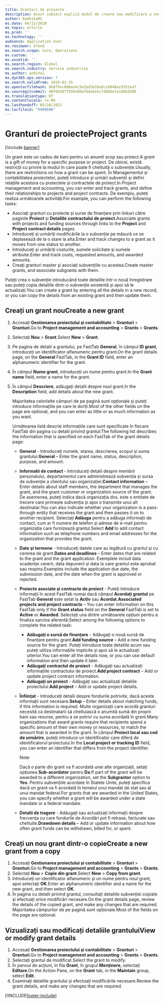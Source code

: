 ```yaml
---
title: Granturi de proiecte
description: Acest subiect explică modul de creare sau modificare a unei subvenții.
author: RadhikaRS
ms.date: 04/22/2020
ms.topic: article
ms.prod: ''
ms.technology: ''
audience: Application User
ms.reviewer: kfend
ms.search.scope: Core, Operations
ms.custom: ''
ms.assetid: ''
ms.search.region: Global
ms.search.industry: Service industries
ms.author: andchoi
ms.dyn365.ops.version: 7
ms.search.validFrom: 2019-01-15
ms.openlocfilehash: 8e875ec086ee4c5e2ed3b16adcc6048ac8351ea7
ms.sourcegitcommit: 40f68387f594180af64a5e5c748b6efa188bd300
ms.translationtype: HT
ms.contentlocale: ro-RO
ms.lasthandoff: 05/10/2021
ms.locfileid: "5999596"
---
```

# <a name="project-grants"></a><span data-ttu-id="1ff29-103">Granturi de proiecte</span><span class="sxs-lookup"><span data-stu-id="1ff29-103">Project grants</span></span>

[!include [banner](../includes/banner.md)]

<span data-ttu-id="1ff29-104">Un grant este un cadou de bani pentru un anumit scop sau proiect.</span><span class="sxs-lookup"><span data-stu-id="1ff29-104">A grant is a gift of money for a specific purpose or project.</span></span> <span data-ttu-id="1ff29-105">De obicei, există restricții cu privire la modul în care poate fi cheltuită o subvenție.</span><span class="sxs-lookup"><span data-stu-id="1ff29-105">Usually, there are restrictions on how a grant can be spent.</span></span> <span data-ttu-id="1ff29-106">În Managementul și contabilitatea proiectelor, puteți introduce și urmări subvenții și defini relațiile acestora cu proiectele și contractele de proiect.</span><span class="sxs-lookup"><span data-stu-id="1ff29-106">In Project management and accounting, you can enter and track grants, and define their relationships to projects and project contracts.</span></span> <span data-ttu-id="1ff29-107">De exemplu, puteți realiza următoarele activități:</span><span class="sxs-lookup"><span data-stu-id="1ff29-107">For example, you can perform the following tasks:</span></span>

- <span data-ttu-id="1ff29-108">Asociați granturi cu proiecte și surse de finanțare prin linkuri către paginile **Proiect** și **Detaliile contractului de proiect**.</span><span class="sxs-lookup"><span data-stu-id="1ff29-108">Associate grants with projects and funding sources through links to the **Project** and **Project contract details** pages.</span></span>
- <span data-ttu-id="1ff29-109">Introduceți și urmăriți modificările la o subvenție pe măsură ce se deplasează de la o stare la alta.</span><span class="sxs-lookup"><span data-stu-id="1ff29-109">Enter and track changes to a grant as it moves from one status to another.</span></span>
- <span data-ttu-id="1ff29-110">Introduceți și urmăriți costurile, sumele solicitate și sumele atribuite.</span><span class="sxs-lookup"><span data-stu-id="1ff29-110">Enter and track costs, requested amounts, and awarded amounts.</span></span>
- <span data-ttu-id="1ff29-111">Creați granturi master și asociați subvențiile cu acestea.</span><span class="sxs-lookup"><span data-stu-id="1ff29-111">Create master grants, and associate subgrants with them.</span></span>

<span data-ttu-id="1ff29-112">Puteți crea o subvenție introducând toate detaliile într-o nouă înregistrare sau puteți copia detaliile dintr-o subvenție existentă și apoi să le actualizați.</span><span class="sxs-lookup"><span data-stu-id="1ff29-112">You can create a grant by entering all the details in a new record, or you can copy the details from an existing grant and then update them.</span></span>

## <a name="create-a-new-grant"></a><span data-ttu-id="1ff29-113">Creați un grant nou</span><span class="sxs-lookup"><span data-stu-id="1ff29-113">Create a new grant</span></span>

1. <span data-ttu-id="1ff29-114">Accesați **Gestionarea proiectului și contabilitate** \> **Granturi** \> **Granturi**.</span><span class="sxs-lookup"><span data-stu-id="1ff29-114">Go to **Project management and accounting** \> **Grants** \> **Grants**.</span></span>
2. <span data-ttu-id="1ff29-115">Selectați **Nou** \> **Grant**.</span><span class="sxs-lookup"><span data-stu-id="1ff29-115">Select **New** \> **Grant**.</span></span>
3. <span data-ttu-id="1ff29-116">Pe pagina de detalii a grantului, pe FastTab **General**, în câmpul **ID grant**, introduceți un identificator alfanumeric pentru grant.</span><span class="sxs-lookup"><span data-stu-id="1ff29-116">On the grant details page, on the **General** FastTab, in the **Grant ID** field, enter an alphanumeric identifier for the grant.</span></span>
4. <span data-ttu-id="1ff29-117">În câmpul **Nume grant**, introduceți un nume pentru grant.</span><span class="sxs-lookup"><span data-stu-id="1ff29-117">In the **Grant name** field, enter a name for the grant.</span></span>
5. <span data-ttu-id="1ff29-118">În câmpul **Descriere**, adăugați detalii despre noul grant.</span><span class="sxs-lookup"><span data-stu-id="1ff29-118">In the **Description** field, add details about the new grant.</span></span>

    <span data-ttu-id="1ff29-119">Majoritatea celorlalte câmpuri de pe pagină sunt opționale și puteți introduce informațiile pe care le doriți.</span><span class="sxs-lookup"><span data-stu-id="1ff29-119">Most of the other fields on the page are optional, and you can enter as little or as much information as you want.</span></span>

    <span data-ttu-id="1ff29-120">Următoarea listă descrie informațiile care sunt specificate în fiecare FastTab din pagina cu detalii privind grantul:</span><span class="sxs-lookup"><span data-stu-id="1ff29-120">The following list describes the information that is specified on each FastTab of the grant details page:</span></span>

    - <span data-ttu-id="1ff29-121">**General** - Introduceți numele, starea, descrierea, scopul și suma grantului.</span><span class="sxs-lookup"><span data-stu-id="1ff29-121">**General** – Enter the grant name, status, description, purpose, and amount.</span></span>
    - <span data-ttu-id="1ff29-122">**Informatii de contact** - Introduceți detalii despre membrii personalului, departamentul care administrează subvenția și sursa de subvenție a clientului sau organizației.</span><span class="sxs-lookup"><span data-stu-id="1ff29-122">**Contact information** – Enter details about staff members, the department that manages the grant, and the grant customer or organization source of the grant.</span></span> <span data-ttu-id="1ff29-123">De asemenea, puteți indica dacă organizația dvs. este o entitate de trecere care primește subvenția și apoi o transmite unui alt destinatar.</span><span class="sxs-lookup"><span data-stu-id="1ff29-123">You can also indicate whether your organization is a pass-through entity that receives the grant and then passes it on to another recipient.</span></span> <span data-ttu-id="1ff29-124">Selectați **Adăuga** pentru a adăuga informații de contact, cum ar fi numere de telefon și adrese de e-mail pentru organizația care furnizează grantul.</span><span class="sxs-lookup"><span data-stu-id="1ff29-124">Select **Add** to add contact information such as telephone numbers and email addresses for the organization that provides the grant.</span></span>
    - <span data-ttu-id="1ff29-125">**Date și termene** - Introduceți datele care au legătură cu grantul și cu cererea de grant.</span><span class="sxs-lookup"><span data-stu-id="1ff29-125">**Dates and deadlines** – Enter dates that are related to the grant and the grant application.</span></span> <span data-ttu-id="1ff29-126">Exemplele includ data scadenței cererii, data depunerii și data la care grantul este aprobat sau respins.</span><span class="sxs-lookup"><span data-stu-id="1ff29-126">Examples include the application due date, the submission date, and the date when the grant is approved or rejected.</span></span>
    - <span data-ttu-id="1ff29-127">**Proiecte asociate și contracte de proiect** - Puteți introduce informații în acest FastTab numai dacă câmpul **Acordați grantul** pe FastTab **General** este setat la **Activ** sau **Acordat**.</span><span class="sxs-lookup"><span data-stu-id="1ff29-127">**Associated projects and project contracts** – You can enter information on this FastTab only if the **Grant status** field on the **General** FastTab is set to **Active** or **Awarded**.</span></span> <span data-ttu-id="1ff29-128">Selectați una dintre următoarele opțiuni pentru a finaliza sarcina aferentă:</span><span class="sxs-lookup"><span data-stu-id="1ff29-128">Select among the following options to complete the related task:</span></span>

        - <span data-ttu-id="1ff29-129">**Adăugați o sursă de finanțare** - Adăugați o nouă sursă de finanțare pentru grant.</span><span class="sxs-lookup"><span data-stu-id="1ff29-129">**Add funding source** – Add a new funding source for the grant.</span></span> <span data-ttu-id="1ff29-130">Puteți introduce toate detaliile acum sau puteți utiliza informațiile implicite și apoi să le actualizați ulterior.</span><span class="sxs-lookup"><span data-stu-id="1ff29-130">You can enter all the details now, or you can use default information and then update it later.</span></span>
        - <span data-ttu-id="1ff29-131">**Adăugați contractul de proiect** - Adăugați sau actualizați informațiile contractului de proiect.</span><span class="sxs-lookup"><span data-stu-id="1ff29-131">**Add project contract** – Add or update project contract information.</span></span>
        - <span data-ttu-id="1ff29-132">**Adăugați un proiect** - Adăugați sau actualizați detaliile proiectului.</span><span class="sxs-lookup"><span data-stu-id="1ff29-132">**Add project** – Add or update project details.</span></span>

    - <span data-ttu-id="1ff29-133">**Înființat** - Introduceți detalii despre fondurile potrivite, dacă aceste informații sunt necesare.</span><span class="sxs-lookup"><span data-stu-id="1ff29-133">**Setup** – Enter details about matching funds, if this information is required.</span></span> <span data-ttu-id="1ff29-134">Multe organizații care acordă granturi necesită ca destinatarii să cheltuiască o anumită sumă din proprii bani sau resurse, pentru a se potrivi cu suma acordată în grant.</span><span class="sxs-lookup"><span data-stu-id="1ff29-134">Many organizations that award grants require that recipients spend a specific amount of their own money or resources, to match the amount that is awarded in the grant.</span></span> <span data-ttu-id="1ff29-135">În câmpul **Proiect local sau cod de urmărire**, puteți introduce un identificator care diferă de identificatorul proiectului.</span><span class="sxs-lookup"><span data-stu-id="1ff29-135">In the **Local project or tracking ID** field, you can enter an identifier that differs from the project identifier.</span></span>

        > [!NOTE]
        > <span data-ttu-id="1ff29-136">Dacă o parte din grant va fi acordată unei alte organizații, setați opțiunea **Sub-acordator** pentru **Da**.</span><span class="sxs-lookup"><span data-stu-id="1ff29-136">If part of the grant will be awarded to a different organization, set the **Subgrantor** option to **Yes**.</span></span> <span data-ttu-id="1ff29-137">Pentru subvențiile acordate în Statele Unite, puteți specifica dacă un grant va fi acordată în temeiul unui mandat de stat sau al unui mandat federal.</span><span class="sxs-lookup"><span data-stu-id="1ff29-137">For grants that are awarded in the United States, you can specify whether a grant will be awarded under a state mandate or a federal mandate.</span></span>

    - <span data-ttu-id="1ff29-138">**Detalii de tragere** - Adăugați sau actualizați informații despre frecvența cu care fondurile de Acordări pot fi retrase, facturate sau cheltuite.</span><span class="sxs-lookup"><span data-stu-id="1ff29-138">**Drawdown details** – Add or update information about how often grant funds can be withdrawn, billed for, or spent.</span></span>

## <a name="create-a-new-grant-from-a-copy"></a><span data-ttu-id="1ff29-139">Creați un nou grant dintr-o copie</span><span class="sxs-lookup"><span data-stu-id="1ff29-139">Create a new grant from a copy</span></span>

1. <span data-ttu-id="1ff29-140">Accesați **Gestionarea proiectului și contabilitate** \> **Granturi** \> **Granturi**.</span><span class="sxs-lookup"><span data-stu-id="1ff29-140">Go to **Project management and accounting** \> **Grants** \> **Grants**.</span></span>
2. <span data-ttu-id="1ff29-141">Selectați **Nou** \> **Copie din grant**.</span><span class="sxs-lookup"><span data-stu-id="1ff29-141">Select **New** \> **Copy from grant**.</span></span>
3. <span data-ttu-id="1ff29-142">Introduceți un identificator alfanumeric și un nume pentru noul grant, apoi selectați **OK**.</span><span class="sxs-lookup"><span data-stu-id="1ff29-142">Enter an alphanumeric identifier and a name for the new grant, and then select **OK**.</span></span>
4. <span data-ttu-id="1ff29-143">În pagina cu detalii privind grantul, consultați detaliile subvenției copiate și efectuați orice modificări necesare.</span><span class="sxs-lookup"><span data-stu-id="1ff29-143">On the grant details page, review the details of the copied grant, and make any changes that are required.</span></span> <span data-ttu-id="1ff29-144">Majoritatea câmpurilor de pe pagină sunt opționale.</span><span class="sxs-lookup"><span data-stu-id="1ff29-144">Most of the fields on the page are optional.</span></span>

## <a name="view-or-modify-grant-details"></a><span data-ttu-id="1ff29-145">Vizualizați sau modificați detaliile grantului</span><span class="sxs-lookup"><span data-stu-id="1ff29-145">View or modify grant details</span></span>

1. <span data-ttu-id="1ff29-146">Accesați **Gestionarea proiectului și contabilitate** \> **Granturi** \> **Granturi**.</span><span class="sxs-lookup"><span data-stu-id="1ff29-146">Go to **Project management and accounting** \> **Grants** \> **Grants**.</span></span>
2. <span data-ttu-id="1ff29-147">Selectați grantul de modificat.</span><span class="sxs-lookup"><span data-stu-id="1ff29-147">Select the grant to modify.</span></span>
3. <span data-ttu-id="1ff29-148">În panoul de acțiuni, în fila **Grant**, în grupul **Menținere**, selectați **Editare**.</span><span class="sxs-lookup"><span data-stu-id="1ff29-148">On the Action Pane, on the **Grant** tab, in the **Maintain** group, select **Edit**.</span></span>
4. <span data-ttu-id="1ff29-149">Examinați detaliile grantului și efectuați modificările necesare.</span><span class="sxs-lookup"><span data-stu-id="1ff29-149">Review the grant details, and make any changes that are required.</span></span>


[!INCLUDE[footer-include](../includes/footer-banner.md)]